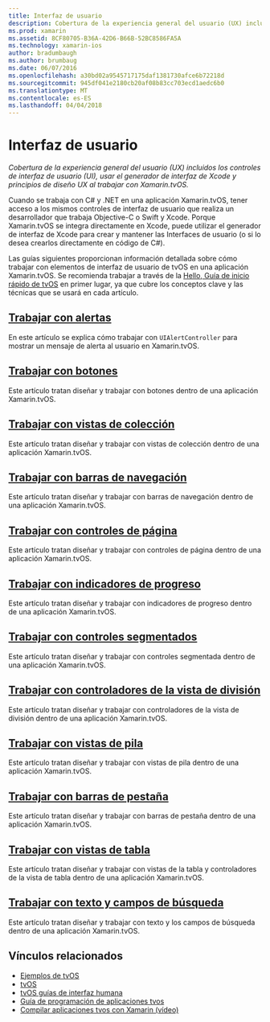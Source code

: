 ```yaml
---
title: Interfaz de usuario
description: Cobertura de la experiencia general del usuario (UX) incluidos los controles de interfaz de usuario (UI), usar el generador de interfaz de Xcode y principios de diseño UX al trabajar con Xamarin.tvOS.
ms.prod: xamarin
ms.assetid: 8CF80705-B36A-42D6-B66B-52BC8586FA5A
ms.technology: xamarin-ios
author: bradumbaugh
ms.author: brumbaug
ms.date: 06/07/2016
ms.openlocfilehash: a30bd02a9545717175daf1381730afce6b72218d
ms.sourcegitcommit: 945df041e2180cb20af08b83cc703ecd1aedc6b0
ms.translationtype: MT
ms.contentlocale: es-ES
ms.lasthandoff: 04/04/2018
---
```

# <a name="user-interface"></a>Interfaz de usuario

_Cobertura de la experiencia general del usuario (UX) incluidos los controles de interfaz de usuario (UI), usar el generador de interfaz de Xcode y principios de diseño UX al trabajar con Xamarin.tvOS._

Cuando se trabaja con C# y .NET en una aplicación Xamarin.tvOS, tener acceso a los mismos controles de interfaz de usuario que realiza un desarrollador que trabaja Objective-C o Swift y Xcode. Porque Xamarin.tvOS se integra directamente en Xcode, puede utilizar el generador de interfaz de Xcode para crear y mantener las Interfaces de usuario (o si lo desea crearlos directamente en código de C#).

Las guías siguientes proporcionan información detallada sobre cómo trabajar con elementos de interfaz de usuario de tvOS en una aplicación Xamarin.tvOS. Se recomienda trabajar a través de la [Hello, Guía de inicio rápido de tvOS](~/ios/tvos/get-started/hello-tvos.md) en primer lugar, ya que cubre los conceptos clave y las técnicas que se usará en cada artículo.

## <a name="working-with-alertsiostvosuser-interfacealertsmd"></a>[Trabajar con alertas](~/ios/tvos/user-interface/alerts.md)

En este artículo se explica cómo trabajar con `UIAlertController` para mostrar un mensaje de alerta al usuario en Xamarin.tvOS.

## <a name="working-with-buttonsiostvosuser-interfacebuttonsmd"></a>[Trabajar con botones](~/ios/tvos/user-interface/buttons.md)

Este artículo tratan diseñar y trabajar con botones dentro de una aplicación Xamarin.tvOS.

## <a name="working-with-collection-viewsiostvosuser-interfacecollection-viewsmd"></a>[Trabajar con vistas de colección](~/ios/tvos/user-interface/collection-views.md)

Este artículo tratan diseñar y trabajar con vistas de colección dentro de una aplicación Xamarin.tvOS.

## <a name="working-with-navigation-barsiostvosuser-interfacenavigation-barsmd"></a>[Trabajar con barras de navegación](~/ios/tvos/user-interface/navigation-bars.md)

Este artículo tratan diseñar y trabajar con barras de navegación dentro de una aplicación Xamarin.tvOS.

## <a name="working-with-page-controlsiostvosuser-interfacepage-controlsmd"></a>[Trabajar con controles de página](~/ios/tvos/user-interface/page-controls.md)

Este artículo tratan diseñar y trabajar con controles de página dentro de una aplicación Xamarin.tvOS.

## <a name="working-with-progress-indicatorsiostvosuser-interfaceprogress-indicatorsmd"></a>[Trabajar con indicadores de progreso](~/ios/tvos/user-interface/progress-indicators.md)

Este artículo tratan diseñar y trabajar con indicadores de progreso dentro de una aplicación Xamarin.tvOS.

## <a name="working-with-segmented-controlsiostvosuser-interfacesegmented-controlsmd"></a>[Trabajar con controles segmentados](~/ios/tvos/user-interface/segmented-controls.md)

Este artículo tratan diseñar y trabajar con controles segmentada dentro de una aplicación Xamarin.tvOS.

## <a name="working-with-split-view-controllersiostvosuser-interfacesplit-viewsmd"></a>[Trabajar con controladores de la vista de división](~/ios/tvos/user-interface/split-views.md)

Este artículo tratan diseñar y trabajar con controladores de la vista de división dentro de una aplicación Xamarin.tvOS.

## <a name="working-with-stack-viewsiostvosuser-interfacestacked-viewsmd"></a>[Trabajar con vistas de pila](~/ios/tvos/user-interface/stacked-views.md)

Este artículo tratan diseñar y trabajar con vistas de pila dentro de una aplicación Xamarin.tvOS.

## <a name="working-with-tab-barsiostvosuser-interfacetab-barsmd"></a>[Trabajar con barras de pestaña](~/ios/tvos/user-interface/tab-bars.md)

Este artículo tratan diseñar y trabajar con barras de pestaña dentro de una aplicación Xamarin.tvOS.

## <a name="working-with-table-viewsiostvosuser-interfacetable-viewsmd"></a>[Trabajar con vistas de tabla](~/ios/tvos/user-interface/table-views.md)

Este artículo tratan diseñar y trabajar con vistas de la tabla y controladores de la vista de tabla dentro de una aplicación Xamarin.tvOS.

## <a name="working-with-text-and-search-fieldsiostvosuser-interfacetext-fields-and-searchmd"></a>[Trabajar con texto y campos de búsqueda](~/ios/tvos/user-interface/text-fields-and-search.md)

Este artículo tratan diseñar y trabajar con texto y los campos de búsqueda dentro de una aplicación Xamarin.tvOS.



## <a name="related-links"></a>Vínculos relacionados

- [Ejemplos de tvOS](https://developer.xamarin.com/samples/tvos/all/)
- [tvOS](https://developer.apple.com/tvos/)
- [tvOS guías de interfaz humana](https://developer.apple.com/tvos/human-interface-guidelines/)
- [Guía de programación de aplicaciones tvos](https://developer.apple.com/library/prerelease/tvos/documentation/General/Conceptual/AppleTV_PG/)
- [Compilar aplicaciones tvos con Xamarin (vídeo)](https://university.xamarin.com/lightninglectures/tvos-with-xamarin)
